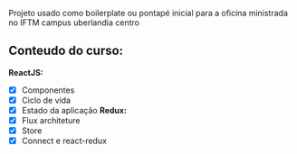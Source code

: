 Projeto usado como boilerplate ou pontapé inicial para a oficina ministrada no IFTM campus uberlandia centro

## Conteudo do curso:

**ReactJS:**
- [x] Componentes
- [x] Ciclo de vida
- [x] Estado da aplicação
**Redux:**
- [x] Flux architeture
- [x] Store
- [x] Connect e react-redux
